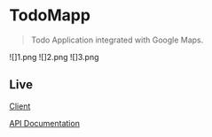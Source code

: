 # TodoMapp

> Todo Application integrated with Google Maps.

![]1.png
![]2.png
![]3.png

## Live

[Client](https://practical-almeida-47be78.netlify.app/)

[API Documentation](https://documenter.getpostman.com/view/13930534/Tzedf3iQ)

